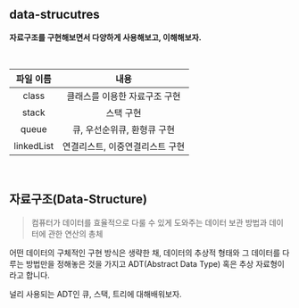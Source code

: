 ## data-strucutres

**자료구조를 구현해보면서 다양하게 사용해보고, 이해해보자.**

<br>

| 파일 이름  |              내용               |
| :--------: | :-----------------------------: |
|   class    |  클래스를 이용한 자료구조 구현  |
|   stack    |            스택 구현            |
|   queue    |   큐, 우선순위큐, 환형큐 구현   |
| linkedList | 연결리스트, 이중연결리스트 구현 |

<br>

## 자료구조(Data-Structure)

> 컴퓨터가 데이터를 효율적으로 다룰 수 있게 도와주는 데이터 보관 방법과 데이터에 관한 연산의 총체

어떤 데이터의 구체적인 구현 방식은 생략한 채, 데이터의 추상적 형태와 그 데이터를 다루는 방법만을 정해놓은 것을 가지고 ADT(Abstract Data Type) 혹은 추상 자료형이라고 합니다.

널리 사용되는 ADT인 큐, 스택, 트리에 대해배워보자.
